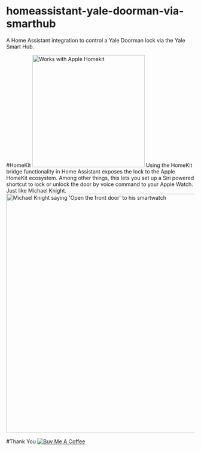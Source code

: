 # homeassistant-yale-doorman-via-smarthub
A Home Assistant integration to control a Yale Doorman lock via the Yale Smart Hub.

#HomeKit
<img style="width:300px;" src="https://github.com/jockesyk/yale-doorman-via-smarthub/web/images/homekit.png" alt="Works with Apple Homekit" />
Using the HomeKit bridge functionality in Home Assistant exposes the lock to the Apple HomeKit ecosystem.
Among other things, this lets you set up a Siri powered shortcut to lock or unlock the door by voice command to your Apple Watch. Just like Michael Knight.
<img style="width:640px;" src="https://github.com/jockesyk/yale-doorman-via-smarthub/web/images/michaelknightopen.jpg" alt="Michael Knight saying 'Open the front door' to his smartwatch" />

#Thank You
<a href="https://www.buymeacoffee.com/jockesyk" target="_blank"><img src="https://www.buymeacoffee.com/assets/img/custom_images/black_img.png" alt="Buy Me A Coffee" style="height: auto !important;width: auto !important;" ></a><br>